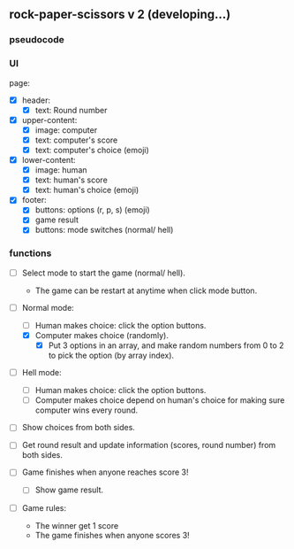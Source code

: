 ## rock-paper-scissors v 2 (developing...)

### pseudocode

### UI

page:
- [x] header:
  - [x] text: Round number
- [x] upper-content:
  - [x] image: computer
  - [x] text: computer's score
  - [x] text: computer's choice (emoji)
- [x] lower-content:
  - [x] image: human
  - [x] text: human's score
  - [x] text: human's choice (emoji)
- [x] footer:
  - [x] buttons: options (r, p, s) (emoji)
  - [x] game result
  - [x] buttons: mode switches (normal/ hell)

### functions

- [ ] Select mode to start the game (normal/ hell).
  - The game can be restart at anytime when click mode button.
  
- [ ] Normal mode:
  - [ ] Human makes choice: click the option buttons.
  - [x] Computer makes choice (randomly).
    - [x] Put 3 options in an array, and make random numbers from 0 to 2 to pick the option (by array index).

- [ ] Hell mode:
  - [ ] Human makes choice: click the option buttons.
  - [ ] Computer makes choice depend on human's choice for making sure computer wins every round.
  
- [ ] Show choices from both sides.
- [ ] Get round result and update information (scores, round number) from both sides.
- [ ] Game finishes when anyone reaches score 3!
  - [ ] Show game result.

- [ ] Game rules:
  - The winner get 1 score
  - The game finishes when anyone scores 3!
